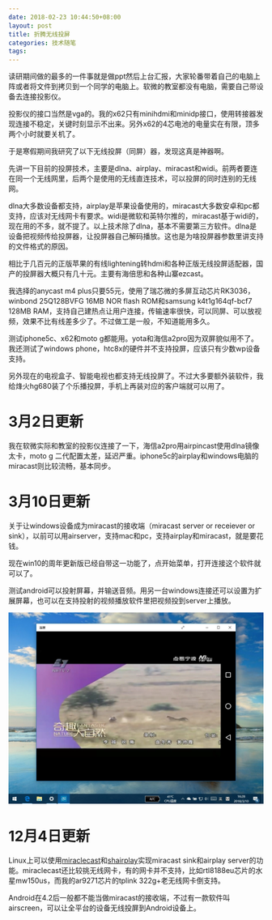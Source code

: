 ```yaml
---
date: 2018-02-23 10:44:50+08:00
layout: post
title: 折腾无线投屏
categories: 技术随笔
tags: 
---
```


读研期间做的最多的一件事就是做ppt然后上台汇报，大家轮番带着自己的电脑上阵或者将文件到拷贝到一个同学的电脑上。软微的教室都没有电脑，需要自己带设备去连接投影仪。

投影仪的接口当然是vga的。我的x62只有minihdmi和minidp接口，使用转接器发现连接不稳定，关键时刻显示不出来。另外x62的4芯电池的电量实在有限，顶多两个小时就要关机了。

于是寒假期间我研究了以下无线投屏（同屏）器，发现这真是神器啊。

先讲一下目前的投屏技术，主要是dlna、airplay、miracast和widi。前两者要连在同一个无线网里，后两个是使用的无线直连技术，可以投屏的同时连别的无线网。

dlna大多数设备都支持，airplay是苹果设备使用的，miracast大多数安卓和pc都支持，应该对无线网卡有要求。widi是微软和英特尔推的，miracast基于widi的，现在用的不多，就不提了。以上技术除了dlna，基本不需要第三方软件。dlna是设备把视频传给投屏器，让投屏器自己解码播放。这也是为啥投屏器参数里讲支持的文件格式的原因。

相比于几百元的正版苹果的有线lightening转hdmi和各种正版无线投屏适配器，国产的投屏器大概只有几十元。主要有海倍思和各种山寨ezcast。

我选择的anycast m4 plus只要55元，使用了瑞芯微的多屏互动芯片RK3036，winbond 25Q128BVFG 16MB NOR flash ROM和samsung k4t1g164qf-bcf7 128MB RAM，支持自己建热点让用户连接，传输速率很快，可以同屏、可以放视频，效果不比有线差多少了。不过做工是一般，不知道能用多久。

测试iphone5c、x62和moto g都能用。yota和海信a2pro因为双屏貌似用不了。我还测试了windows phone，htc8x的硬件并不支持投屏，应该只有少数wp设备支持。

另外现在的电视盒子、智能电视也都支持无线投屏了。不过大多要额外装软件，我给烽火hg680装了个乐播投屏，手机上再装对应的客户端就可以用了。

# 3月2日更新

我在软微实际和教室的投影仪连接了一下，海信a2pro用airpincast使用dlna镜像太卡，moto g 二代配置太差，延迟严重。iphone5c的airplay和windows电脑的miracast则比较流畅，基本同步。

# 3月10日更新

关于让windows设备成为miracast的接收端（miracast server or receiever or sink），以前可以用airserver，支持mac和pc，支持airplay和miracast，就是要花钱。

现在win10的周年更新版已经自带这一功能了，点开始菜单，打开连接这个软件就可以了。

测试android可以投射屏幕，并输送音频。用另一台windows连接还可以设置为扩展屏幕，也可以在支持投射的视频播放软件里把视频投到server上播放。

![](/album/connect_windows.jpg)

# 12月4日更新

Linux上可以使用[miraclecast](https://github.com/albfan/miraclecast)和[shairplay](https://github.com/juhovh/shairplay)实现miracast sink和airplay server的功能。miraclecast还比较挑无线网卡，有的网卡并不支持，比如rtl8188eu芯片的水星mw150us，而我的ar9271芯片的tplink 322g+老无线网卡倒支持。

Android在4.2后一般都不能当做miracast的接收端，不过有一款软件叫airscreen，可以让全平台的设备无线投屏到Android设备上。



